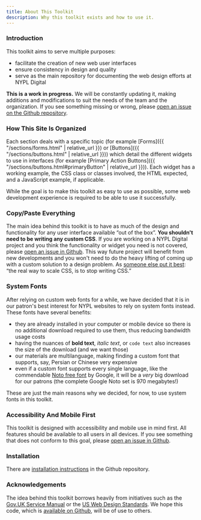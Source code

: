 ```yaml
---
title: About This Toolkit
description: Why this toolkit exists and how to use it.
---
```


### Introduction

This toolkit aims to serve multiple purposes:

- facilitate the creation of new web user interfaces
- ensure consistency in design and quality
- serve as the main repository for documenting the web design efforts at NYPL Digital

**This is a work in progress.** We will be constantly updating it, making additions and modifications to suit the needs of the team and the organization. If you see something missing or wrong, please [open an issue on the Github repository](https://github.com/NYPL/design-toolkit/issues/new).

### How This Site Is Organized

Each section deals with a specific topic (for example [Forms]({{ "/sections/forms.html" | relative_url }}) or [Buttons]({{ "/sections/buttons.html" | relative_url }})) which detail the different widgets to use in interfaces (for example [Primary Action Buttons]({{ "/sections/buttons.html#primaryButton" | relative_url }})). Each widget has a working example, the CSS class or classes involved, the HTML expected, and a JavaScript example, if applicable.

While the goal is to make this toolkit as easy to use as possible, some web development experience is required to be able to use it successfully.

### Copy/Paste Everything

The main idea behind this toolkit is to have as much of the design and functionality for any user interface available “out of the box”. **You shouldn't need to be writing any custom CSS**. If you are working on a NYPL Digital project and you think the functionality or widget you need is not covered, please [open an issue in Github](https://github.com/NYPL/design-toolkit/issues/new). This way future project will benefit from new developments and you won't need to do the heavy lifting of coming up with a custom solution to a design problem. As [someone else put it best](http://mrmrs.io/writing/2016/03/24/scalable-css/): “the real way to scale CSS, is to stop writing CSS.”

### System Fonts

After relying on custom web fonts for a while, we have decided that it is in our patron's best interest for NYPL websites to rely on system fonts instead. These fonts have several benefits:

- they are already installed in your computer or mobile device so there is no additional download required to use them, thus reducing bandwidth usage costs
- having the nuances of **bold text**, _italic text_, or `code text` also increases the size of the download (and we want those)
- our materials are multilanguage, making finding a custom font that supports, say, Persian or Chinese very expensive
- even if a custom font supports every single language, like the commendable [Noto free font](https://www.google.com/get/noto/) by Google, it will be a _very_ big download for our patrons (the complete Google Noto set is 970 megabytes!)

These are just the main reasons why we decided, for now, to use system fonts in this toolkit.

### Accessibility And Mobile First

This toolkit is designed with accessibility and mobile use in mind first. All features should be available to all users in all devices. If you see something that does not conform to this goal, please [open an issue in Github](https://github.com/NYPL/design-toolkit/issues/new).

### Installation

There are [installation instructions](https://github.com/NYPL/design-toolkit/blob/master/INSTALL.md) in the Github repository.

### Acknowledgements

The idea behind this toolkit borrows heavily from initiatives such as the [Gov.UK Service Manual](https://www.gov.uk/service-manual) or the [US Web Design Standards](https://standards.usa.gov/). We hope this code, which is [available on Github](https://github.com/NYPL/design-toolkit/), will be of use to others.
